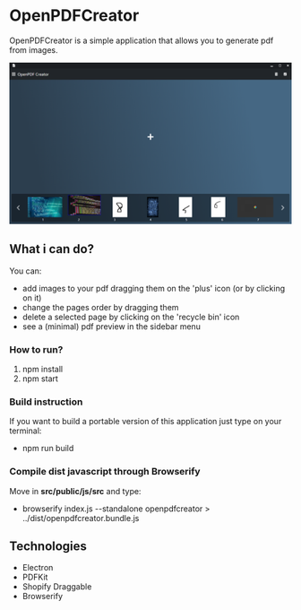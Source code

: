 # OpenPDFCreator
OpenPDFCreator is a simple application that allows you to generate pdf from images.

![application preview image](https://raw.githubusercontent.com/DaveDeDave/OpenPDFCreator/main/docs/preview.png)

## What i can do?
You can:
- add images to your pdf dragging them on the 'plus' icon (or by clicking on it)
- change the pages order by dragging them
- delete a selected page by clicking on the 'recycle bin' icon
- see a (minimal) pdf preview in the sidebar menu

### How to run?
1. npm install
2. npm start

### Build instruction
If you want to build a portable version of this application just type on your terminal:
- npm run build

### Compile dist javascript through Browserify
Move in **src/public/js/src** and type:
- browserify index.js --standalone openpdfcreator > ../dist/openpdfcreator.bundle.js

## Technologies
- Electron
- PDFKit
- Shopify Draggable
- Browserify
